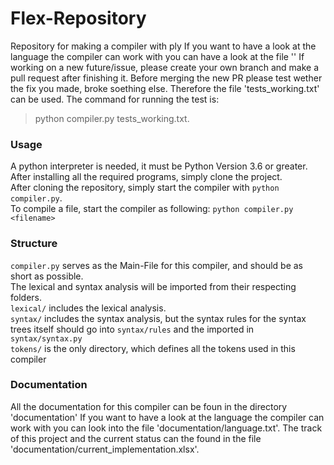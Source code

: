 # Flex-Repository

Repository for making a compiler with ply 
If you want to have a look at the language the compiler can work with you can have a look at the file '' 
If working on a new future/issue, please create your own branch and make a pull request after finishing it. Before merging the new PR please test wether the fix you made, broke soething else. Therefore the file 'tests_working.txt' can be used. The command for running the test is:
> python compiler.py tests_working.txt.

### Usage
A python interpreter is needed, it must be Python Version 3.6 or greater.
After installing all the required programs, simply clone the project.    
After cloning the repository, simply start the compiler with `python compiler.py`.    
To compile a file, start the compiler as following: `python compiler.py <filename>`    

### Structure
`compiler.py` serves as the Main-File for this compiler, and should be as short as possible.    
The lexical and syntax analysis will be imported from their respecting folders.    
`lexical/` includes the lexical analysis.    
`syntax/` includes the syntax analysis, but the syntax rules for the syntax trees itself should go into `syntax/rules` and the imported in `syntax/syntax.py`    
`tokens/` is the only directory, which defines all the tokens used in this compiler    

### Documentation

All the documentation for this compiler can be foun in the directory 'documentation'
If you want to have a look at the language the compiler can work with you can look into the file 'documentation/language.txt'.
The track of this project and the current status can the found in the file 'documentation/current_implementation.xlsx'. 

